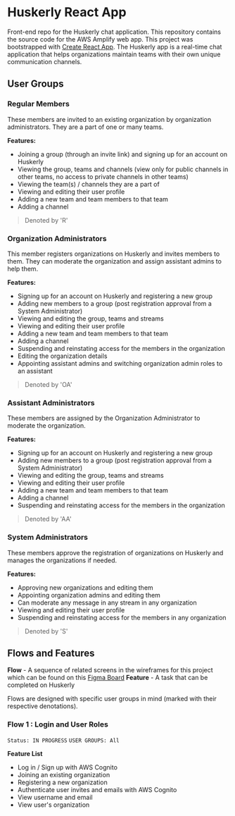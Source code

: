 # Huskerly React App
Front-end repo for the Huskerly chat application. This repository contains the source code for the AWS Amplify web app. This project was bootstrapped with [Create React App](https://github.com/facebook/create-react-app). The Huskerly app is a real-time chat application that helps organizations maintain teams with their own unique communication channels.

## User Groups

### Regular Members
These members are invited to an existing organization by organization administrators. They are a part of one or many teams.

**Features:**
- Joining a group (through an invite link) and signing up for an account on Huskerly
- Viewing the group, teams and channels (view only for public channels in other teams, no access to private channels in other teams)
- Viewing the team(s) / channels they are a part of
- Viewing and editing their user profile
- Adding a new team and team members to that team
- Adding a channel

> Denoted by 'R'

### Organization Administrators
This member registers organizations on Huskerly and invites members to them. They can moderate the organization and assign assistant admins to help them.

**Features:**
- Signing up for an account on Huskerly and registering a new group
- Adding new members to a group (post registration approval from a System Administrator)
- Viewing and editing the group, teams and streams
- Viewing and editing their user profile
- Adding a new team and team members to that team
- Adding a channel
- Suspending and reinstating access for the members in the organization
- Editing the organization details
- Appointing assistant admins and switching organization admin roles to an assistant

> Denoted by 'OA'

### Assistant Administrators
These members are assigned by the Organization Administrator to moderate the organization.

**Features:**
- Signing up for an account on Huskerly and registering a new group
- Adding new members to a group (post registration approval from a System Administrator)
- Viewing and editing the group, teams and streams
- Viewing and editing their user profile
- Adding a new team and team members to that team
- Adding a channel
- Suspending and reinstating access for the members in the organization

> Denoted by 'AA'

### System Administrators
These members approve the registration of organizations on Huskerly and manages the organizations if needed.

**Features:**
- Approving new organizations and editing them
- Appointing organization admins and editing them
- Can moderate any message in any stream in any organization
- Viewing and editing their user profile
- Suspending and reinstating access for the members in any organization

> Denoted by 'S'


## Flows and Features

**Flow** - A sequence of related screens in the wireframes for this project which can be found on this [Figma Board](https://www.figma.com/design/RWtpxoFoTCkRRjtVjMO8iN/Huskerly?node-id=0-1&t=SpAgBPqd4KntDM0w-1)
**Feature** - A task that can be completed on Huskerly

Flows are designed with specific user groups in mind (marked with their respective denotations).

### Flow 1 : Login and User Roles
`Status: IN PROGRESS`
`USER GROUPS: All`

**Feature List**
- Log in / Sign up with AWS Cognito
- Joining an existing organization
- Registering a new organization
- Authenticate user invites and emails with AWS Cognito
- View username and email
- View user's organization

